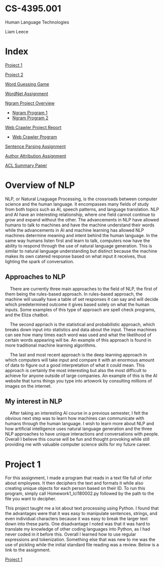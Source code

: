 # CS-4395.001

Human Language Technologies

Liam Leece

# Index

[Project 1](https://github.com/liamleece/CS-4395.001/blob/main/Homework1_lcl180002.py)

[Project 2](https://github.com/liamleece/CS-4395.001/blob/main/lcl180002_assignment2.pdf)

[Word Guessing Game](https://github.com/liamleece/CS-4395.001/blob/main/WordGuessGame_lcl180002.py)

[WordNet Assignment](https://github.com/liamleece/CS-4395.001/blob/main/WordNet.ipynb%20-%20Colaboratory.pdf)

[Ngram Project Overview](https://github.com/liamleece/CS-4395.001/blob/main/Ngrams.pdf)
- [Ngram Program 1](https://github.com/liamleece/CS-4395.001/blob/main/Pickle.py)
- [Ngram Program 2](https://github.com/liamleece/CS-4395.001/blob/main/Ngram.py)

[Web Crawler Project Report](https://github.com/liamleece/CS-4395.001/blob/main/Webcrawler%20Project.pdf)
- [Web Crawler Program](https://github.com/liamleece/CS-4395.001/blob/main/web_crawler.py)

[Sentence Parsing Assignment](https://github.com/liamleece/CS-4395.001/blob/main/Sentence%20Parsing.pdf)

[Author Attribution Assignment](https://github.com/liamleece/CS-4395.001/blob/main/Author%20Attribution.pdf)

[ACL Summary Paper](https://github.com/liamleece/CS-4395.001/blob/main/ACL%20Summary.pdf)


# Overview of NLP

NLP, or Natural Lnaguage Processing, is the crossroads between computer science and the human language. It encompasses many fields of study from both topics such as AI, speech patterns, and language translation. NLP and AI have an interesting relationship, where one field cannot continue to grow and expand without the other. The advancements in NLP have allowed humans to talk to machines and have the machine understand their words while the advancements in AI and machine learning has allowed NLP machines determine meaning and intent behind the human language. In the same way humans listen first and learn to talk, computers now have the ability to respond through the use of natural language generation. This is similar to natural language understanding but distinct because the machine makes its own catered response based on what input it receives, thus lighting the spark of conversation.

## Approaches to NLP

    There are currently three main approaches to the field of NLP, the first of them being the rules-based approach. In rules-based approach, the machine will usually have a table of set responses it can say and will decide which predetermined outcome it gives based solely on what the human inputs. Some examples of this type of approach are spell check programs, and the Eliza chatbot.

    The second appriach is the statistical and probabilistic approach, which breaks down input into statistics and data about the input. These machines can see how many times each word was used and what the likelihood of certain words appearing will be. An example of this approach is found in more traditional machine learning algorithms.

    The last and most recent approach is the deep learning approach in which computers will take input and compare it with an enormous amount of data to figure out a good interpretation of what it could mean. This approach is certainly the most interesting but also the most difficult to achieve for anyone outside of large companies. An example of this is the AI website that turns things you type into artowork by consulting millions of images on the internet.

## My interest in NLP

    After taking an interesting AI course in a previous semester, I felt the obvious next step was to learn how machines can communicate with humans through the human language. I wish to learn more about NLP and how artificial intelligence uses natural language generation and the three NLP approaches to have unique interactions and conversations with people. Overall I believe this course will be fun and thought provoking while still providing me with valuable computer science skills for my future career.
    
# Project 1

For this assignment, I made a program that reads in a text file full of infor about employees. It then deciphers the text and formats it while also creating unique objects for each person based on their ID. To run this program, simply call Homework1_lcl180002.py followed by the path to the file you want to decipher.

  This project taught me a lot about text processing using Python. I found that the advantages were that it was easy to manipulate sentences, strings, and even individual characters because it was easy to break the larger text down into these parts. One disadvantage I noted was that it was hard to translate my knowledge of other coding languages into Python, as I had never coded in it before this. Overall I learned how to use regular expressions and tokenization. Something else that was new to me was the use of pickling while the initial standard file reading was a review. Below is a link to the assignment.

[Project 1](https://github.com/liamleece/CS-4395.001/blob/main/Homework1_lcl180002.py)

